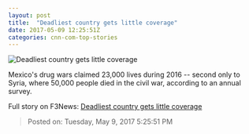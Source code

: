 ```yaml
---
layout: post
title:  "Deadliest country gets little coverage"
date: 2017-05-09 12:25:51Z
categories: cnn-com-top-stories
---
```


![Deadliest country gets little coverage](http://i2.cdn.cnn.com/cnnnext/dam/assets/160828014014-sinaloa-drug-cartel-super-tease.jpg)

Mexico's drug wars claimed 23,000 lives during 2016 -- second only to Syria, where 50,000 people died in the civil war, according to an annual survey.


Full story on F3News: [Deadliest country gets little coverage](http://www.f3nws.com/n/4xGszB)

> Posted on: Tuesday, May 9, 2017 5:25:51 PM
